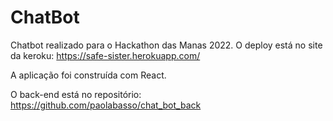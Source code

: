 # ChatBot

Chatbot realizado para o Hackathon das Manas 2022. 
O deploy está no site da keroku: https://safe-sister.herokuapp.com/

A aplicação foi construída com React.

O back-end está no repositório: https://github.com/paolabasso/chat_bot_back

